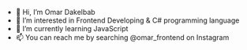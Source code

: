 - 👋 Hi, I’m Omar Dakelbab
- 👀 I’m interested in Frontend Developing & C# programming language
- 🌱 I’m currently learning JavaScript
- 📫 You can reach me by searching @omar_frontend on Instagram

<!---
omar-frontend/omar-frontend is a ✨ special ✨ repository because its `README.md` (this file) appears on your GitHub profile.
You can click the Preview link to take a look at your changes.
--->
